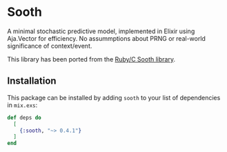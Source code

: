 # Sooth

A minimal stochastic predictive model, implemented in Elixir using Aja.Vector
for efficiency. No assummptions about PRNG or real-world significance of
context/event.

This library has been ported from the [Ruby/C Sooth library](https://github.com/kranzky/sooth).

## Installation

This package can be installed by adding `sooth` to your list of dependencies in `mix.exs`:

```elixir
def deps do
  [
    {:sooth, "~> 0.4.1"}
  ]
end
```
